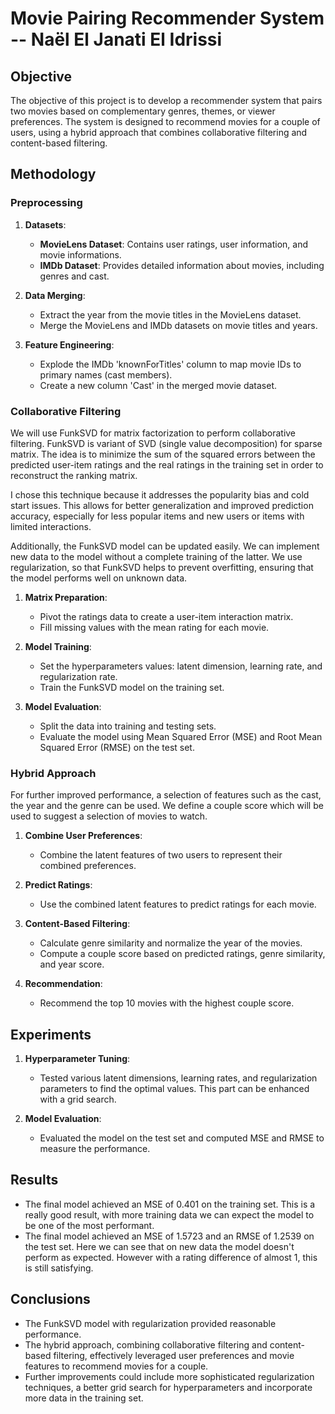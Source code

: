 # Movie Pairing Recommender System -- Naël El Janati El Idrissi

## Objective

The objective of this project is to develop a recommender system that pairs two movies based on complementary genres, themes, or viewer preferences. The system is designed to recommend movies for a couple of users, using a hybrid approach that combines collaborative filtering and content-based filtering.

## Methodology

### Preprocessing

1. **Datasets**: 
   - **MovieLens Dataset**: Contains user ratings, user information, and movie informations.
   - **IMDb Dataset**: Provides detailed information about movies, including genres and cast.

2. **Data Merging**:
   - Extract the year from the movie titles in the MovieLens dataset.
   - Merge the MovieLens and IMDb datasets on movie titles and years.

3. **Feature Engineering**:
   - Explode the IMDb 'knownForTitles' column to map movie IDs to primary names (cast members).
   - Create a new column 'Cast' in the merged movie dataset.

### Collaborative Filtering

We will use FunkSVD for matrix factorization to perform collaborative filtering. FunkSVD is variant of SVD (single value decomposition) for sparse matrix.
The idea is to minimize the sum of the squared errors between the predicted user-item ratings and the real ratings in the training set in order to reconstruct the ranking matrix.

I chose this technique because it addresses the popularity bias and cold start issues. This allows for better generalization and improved prediction accuracy, especially for less popular items and new users or items with limited interactions.

Additionally, the FunkSVD model can be updated easily. We can implement new data to the model without a complete training of the latter. We use regularization, so that FunkSVD helps to prevent overfitting, ensuring that the model performs well on unknown data.

1. **Matrix Preparation**:
   - Pivot the ratings data to create a user-item interaction matrix.
   - Fill missing values with the mean rating for each movie.

2. **Model Training**:
   - Set the hyperparameters values: latent dimension, learning rate, and regularization rate.
   - Train the FunkSVD model on the training set.

3. **Model Evaluation**:
   - Split the data into training and testing sets.
   - Evaluate the model using Mean Squared Error (MSE) and Root Mean Squared Error (RMSE) on the test set.

### Hybrid Approach

For further improved performance, a selection of features such as the cast, the year and the genre can be used. We define a couple score which will be used to suggest a selection of movies to watch.

1. **Combine User Preferences**:
   - Combine the latent features of two users to represent their combined preferences.

2. **Predict Ratings**:
   - Use the combined latent features to predict ratings for each movie.

3. **Content-Based Filtering**:
   - Calculate genre similarity and normalize the year of the movies.
   - Compute a couple score based on predicted ratings, genre similarity, and year score.

4. **Recommendation**:
   - Recommend the top 10 movies with the highest couple score.

## Experiments

1. **Hyperparameter Tuning**:
   - Tested various latent dimensions, learning rates, and regularization parameters to find the optimal values. This part can be enhanced with a grid search.

2. **Model Evaluation**:
   - Evaluated the model on the test set and computed MSE and RMSE to measure the performance.

## Results

- The final model achieved an MSE of 0.401 on the training set. This is a really good result, with more training data we can expect the model to be one of the most performant.
- The final model achieved an MSE of 1.5723 and an RMSE of 1.2539 on the test set. Here we can see that on new data the model doesn't perform as expected. However with a rating difference of almost 1, this is still satisfying.

## Conclusions

- The FunkSVD model with regularization provided reasonable performance.
- The hybrid approach, combining collaborative filtering and content-based filtering, effectively leveraged user preferences and movie features to recommend movies for a couple.
- Further improvements could include more sophisticated regularization techniques, a better grid search for hyperparameters and incorporate more data in the training set.